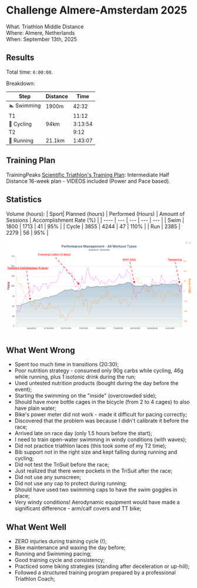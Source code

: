 # Challenge Almere-Amsterdam 2025

What: Triathlon Middle Distance  
Where: Almere, Netherlands  
When: September 13th, 2025

## Results
Total time: `6:00:08`. 

Breakdown:

| Step | Distance | Time |
| --- | --- | --- |
| 🏊 Swimming | 1900m | 42:32 |
| T1 | | 11:12 |
| 🚴 Cycling | 94km | 3:13:54 |
| T2 | | 9:12 |
| 🏃 Running | 21.1km | 1:43:07 |

## Training Plan

TrainingPeaks [Scientific Triathlon's Training Plan](https://www.trainingpeaks.com/training-plans/triathlon/half-ironman/tp-157500/intermediate-half-distance-16-week-plan-videos-included-power-and-pace-based): Intermediate Half Distance 16-week plan - VIDEOS included (Power and Pace based).

## Statistics

Volume (hours):
| Sport| Planned (hours) | Performed (Hours) | Amount of Sessions | Accomplishment Rate (%) |
| ---- | --- | --- | --- | --- |
| Swim | 1800 | 1713 | 41 |  95% |
| Cycle | 3855 | 4244  | 47  | 110%  |
| Run | 2385 | 2279 | 56 | 95% |

![TCL History](/2025/09_challenge_almere_amsterdam/image/tp_ctl_history.png)

## What Went Wrong

- Spent too much time in transitions (20:30);
- Poor nutrition strategy - consumed only 90g carbs while cycling, 46g while running, plus 1 isotonic drink during the run;
- Used untested nutrition products (bought during the day before the event);
- Starting the swimming on the "inside" (overcrowded side);
- Should have more bottle cages in the bicycle (from 2 to 4 cages) to also have plain water;
- Bike's power meter did not work - made it difficult for pacing correctly;
- Discovered that the problem was because I didn't calibrate it before the race;
- Arrived late on race day (only 1.5 hours before the start);
- I need to train open-water swimming in windy conditions (with waves);
- Did not practice triathlon laces (this took some of my T2 time);
- Bib support not in the right size and kept falling during running and cycling;
- Did not test the TriSuit before the race;
- Just realized that there were pockets in the TriSuit after the race;
- Did not use any sunscreen;
- Did not use any cap to protect during running; 
- Should have used two swimming caps to have the swim goggles in place;
- Very windy conditions! Aerodynamic equipment would have made a significant difference - arm/calf covers and TT bike;

## What Went Well

- ZERO injuries during training cycle (!);
- Bike maintenance and waxing the day before;
- Running and Swimming pacing;
- Good training cycle and consistency;
- Practiced some biking strategies (standing after deceleration or up-hill);
- Followed a structured training program prepared by a professional Triathlon Coach;

